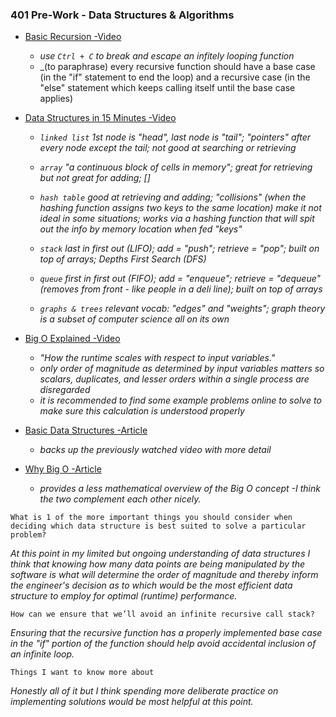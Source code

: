 ### 401 Pre-Work - Data Structures & Algorithms

* [Basic Recursion -Video](https://www.youtube.com/watch?v=vPEJSJMg4jY)
  - _use `Ctrl + C` to break and escape an infitely looping function_ 
  - _(to paraphrase) every recursive function should have a base case (in the "if" statement to end the loop) and a recursive case (in the "else" statement which keeps calling itself until the base case applies)

* [Data Structures in 15 Minutes -Video](https://www.youtube.com/watch?v=sVxBVvlnJsM)
  - _`linked list` 1st node is "head", last node is "tail"; "pointers" after every node except the tail; not good at searching or retrieving_

  - _`array` "a continuous block of cells in memory"; great for retrieving but not great for adding; []_
  - _`hash table` good at retrieving and adding; "collisions" (when the hashing function assigns two keys to the same location) make it not ideal in some situations; works via a hashing function that will spit out the info by memory location when fed "keys"_
  - _`stack` last in first out (LIFO); add = "push"; retrieve = "pop"; built on top of arrays; Depths First Search (DFS)_
  - _`queue` first in first out (FIFO); add = "enqueue"; retrieve = "dequeue" (removes from front - like people in a deli line); built on top of arrays_
  - _`graphs & trees` relevant vocab: "edges" and "weights"; graph theory is a subset of computer science all on its own_ 

* [Big O Explained -Video](https://www.youtube.com/watch?v=v4cd1O4zkGw)
  - _"How the runtime scales with respect to input variables."_
  - _only order of magnitude as determined by input variables matters so scalars, duplicates, and lesser orders within a single process are disregarded_
  - _it is recommended to find some example problems online to solve to make sure this calculation is understood properly_

* [Basic Data Structures -Article](https://towardsdatascience.com/8-common-data-structures-every-programmer-must-know-171acf6a1a42)
  - _backs up the previously watched video with more detail_

* [Why Big O -Article](https://triplebyte.com/blog/why-you-should-learn-big-o-and-stop-hacking-your-way-through-algorithms)
  - _provides a less mathematical overview of the Big O concept -I think the two complement each other nicely._

`What is 1 of the more important things you should consider when deciding which data structure is best suited to solve a particular problem?`

_At this point in my limited but ongoing understanding of data structures I think that knowing how many data points are being manipulated by the software is what will determine the order of magnitude and thereby inform the engineer's decision as to which would be the most efficient data structure to employ for optimal (runtime) performance._

`How can we ensure that we’ll avoid an infinite recursive call stack?`

_Ensuring that the recursive function has a properly implemented base case in the "if" portion of the function should help avoid accidental inclusion of an infinite loop._

`Things I want to know more about`

_Honestly all of it but I think spending more deliberate practice on implementing solutions would be most helpful at this point._
